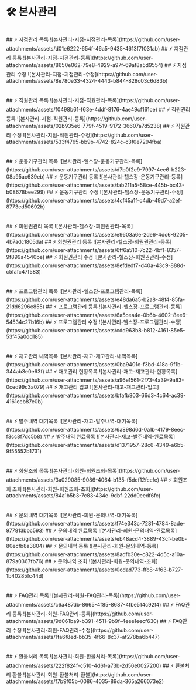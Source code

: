 # 🛠 본사관리
<br>
## ⚡ 지점관리 목록
![본사관리-지점-지점관리-목록](https://github.com/user-attachments/assets/d01e6222-654f-46a5-9435-4613f7f031ab)
## ⚡ 지점관리 등록
![본사관리-지점-지점관리-등록](https://github.com/user-attachments/assets/8650e062-79e8-4929-a97f-69af8a5d9554)
## ⚡ 지점관리 수정
![본사관리-지점-지점관리-수정](https://github.com/user-attachments/assets/8e780e33-4324-4443-b844-828c03c6d83b)
<br>
<br>
<br>
## ⚡ 직원관리 목록
![본사관리-지점-직원관리-목록](https://github.com/user-attachments/assets/f0498b61-f63e-4ddf-8176-4ae49cf161ce)
## ⚡ 직원관리 등록
![본사관리-지점-직원관리-등록](https://github.com/user-attachments/assets/02b935e6-779f-4519-9172-36607a7d5238)
## ⚡ 직원관리 수정
![본사관리-지점-직원관리-수정](https://github.com/user-attachments/assets/533f4765-bb9b-4742-824c-c3f0e7294fba)
<br>
<br>
<br>
## ⚡ 운동기구관리 목록
![본사관리-헬스장-운동기구관리-목록](https://github.com/user-attachments/assets/d7b0f2e9-7997-4ee6-b223-08a95ac639eb)
## ⚡ 운동기구관리 등록
![본사관리-헬스장-운동기구관리-등록](https://github.com/user-attachments/assets/fab211a5-58ce-445b-bc43-b08678bee299)
## ⚡ 운동기구관리 수정
![본사관리-헬스장-운동기구관리-수정](https://github.com/user-attachments/assets/4cf45a1f-c4db-49d7-a2ef-8773ed50692b)
<br>
<br>
<br>
## ⚡ 회원권관리 목록
![본사관리-헬스장-회원권관리-목록](https://github.com/user-attachments/assets/e9603a6e-2de6-4dc6-9205-4b7adc1805da)
## ⚡ 회원권관리 등록
![본사관리-헬스장-회원권관리-등록](https://github.com/user-attachments/assets/6ff6a510-7c22-4bf1-8357-9f899a4540be)
## ⚡ 회원권관리 수정
![본사관리-헬스장-회원권관리-수정](https://github.com/user-attachments/assets/8efdedf7-d40a-43c9-888d-c5fafc47f583)
<br>
<br>
<br>
## ⚡ 프로그램관리 목록
![본사관리-헬스장-프로그램관리-목록](https://github.com/user-attachments/assets/e48da6a5-b2a8-48f4-85fa-21dd6296e855)
## ⚡ 프로그램관리 등록
![본사관리-헬스장-프로그램관리-등록](https://github.com/user-attachments/assets/6a5cea4e-0b6b-4602-8ee6-54534c27b16b)
## ⚡ 프로그램관리 수정
![본사관리-헬스장-프로그램관리-수정](https://github.com/user-attachments/assets/cdd963b8-b812-4161-85e5-53f45a0dd185)
<br>
<br>
<br>
## ⚡ 재고관리 내역목록
![본사관리-재고-재고관리-내역목록](https://github.com/user-attachments/assets/0ba9401c-f3bd-418a-9f1b-344ab3e0e63f)
## ⚡ 재고관리 현황목록
![본사관리-재고-재고관리-현황목록](https://github.com/user-attachments/assets/a96e1561-2f73-4a39-9a83-0ced99c3a079)
## ⚡ 재고관리 입고
![본사관리-재고-재고관리-입고](https://github.com/user-attachments/assets/bfafb803-66d3-4c64-ac39-4161ceb87e0b)
<br>
<br>
<br>
## ⚡ 발주내역 대기목록
![본사관리-재고-발주내역-대기목록](https://github.com/user-attachments/assets/6a898d6d-0a1b-4179-8eec-f3cc8f7dc5b8)
## ⚡ 발주내역 완료목록
![본사관리-재고-발주내역-완료목록](https://github.com/user-attachments/assets/d1371957-28c6-4349-a6b5-9f55552b1731)
<br>
<br>
<br>
## ⚡ 회원조회 목록
![본사관리-회원-회원조회-목록](https://github.com/user-attachments/assets/3a029085-9086-4064-b135-f5def12fcefe)
## ⚡ 회원조회 조회
![본사관리-회원-회원조회-조회](https://github.com/user-attachments/assets/84a1b5b3-7c83-434e-9dbf-22dd0eedf6fc)
<br>
<br>
<br>
## ⚡ 문의내역 대기목록
![본사관리-회원-문의내역-대기목록](https://github.com/user-attachments/assets/f74e343c-7281-4784-8ade-977813bbc593)
## ⚡ 문의내역 완료목록
![본사관리-회원-문의내역-완료목록](https://github.com/user-attachments/assets/eb48acd4-3889-43cf-be0b-80ecfb8a3804)
## ⚡ 문의내역 등록
![본사관리-회원-문의내역-등록](https://github.com/user-attachments/assets/8adfb30e-c822-4d5c-a10a-879a0367fb76)
## ⚡ 문의내역 조회
![본사관리-회원-문의내역-조회](https://github.com/user-attachments/assets/0cdad773-ffc8-4f63-b727-1b40285fc44d)
<br>
<br>
<br>
## ⚡ FAQ관리 목록
![본사관리-회원-FAQ관리-목록](https://github.com/user-attachments/assets/c6a487db-8665-4f85-8687-4fbe514c92f4)
## ⚡ FAQ관리 등록
![본사관리-회원-FAQ관리-등록](https://github.com/user-attachments/assets/9d061ba9-b391-4511-9b9f-4eee1eecf630)
## ⚡ FAQ관리 수정
![본사관리-회원-FAQ관리-수정](https://github.com/user-attachments/assets/1fa6f8ed-bb35-4f66-8c37-af278ba6b447)
<br>
<br>
<br>
## ⚡ 환불처리 목록
![본사관리-회원-환불처리-목록](https://github.com/user-attachments/assets/222f824f-c510-4d6f-a73b-2d56e0027200)
## ⚡ 환불처리 환불
![본사관리-회원-환불처리-환불](https://github.com/user-attachments/assets/f7b9f05b-0086-4035-89da-365a266073e2)

